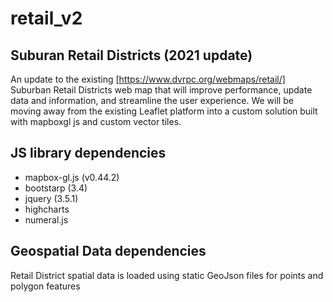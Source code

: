# retail_v2
## Suburan Retail Districts (2021 update)
An update to the existing [https://www.dvrpc.org/webmaps/retail/] Suburban Retail Districts web map that will improve performance, update data and information, and streamline the user experience. We will be moving away from the existing Leaflet platform into a custom solution built with mapboxgl js and custom vector tiles.

## JS library dependencies
- mapbox-gl.js (v0.44.2)
- bootstarp (3.4)
- jquery (3.5.1)
- highcharts 
- numeral.js

## Geospatial Data dependencies
Retail District spatial data is loaded using static GeoJson files for points and polygon features

